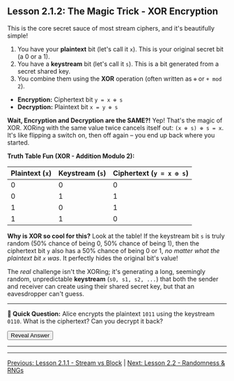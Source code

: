 ## Lesson 2.1.2: The Magic Trick - XOR Encryption

This is the core secret sauce of most stream ciphers, and it's beautifully simple!

1.  You have your **plaintext** bit (let's call it `x`). This is your original secret bit (a 0 or a 1).
2.  You have a **keystream** bit (let's call it `s`). This is a bit generated from a secret shared key.
3.  You combine them using the **XOR** operation (often written as `⊕` or `+ mod 2`).

*   **Encryption:** Ciphertext bit `y = x ⊕ s`
*   **Decryption:** Plaintext bit `x = y ⊕ s`

**Wait, Encryption and Decryption are the SAME?!**
Yep! That's the magic of XOR. XORing with the same value twice cancels itself out: `(x ⊕ s) ⊕ s = x`. It's like flipping a switch on, then off again – you end up back where you started.

**Truth Table Fun (XOR - Addition Modulo 2):**

| Plaintext (`x`) | Keystream (`s`) | Ciphertext (`y = x ⊕ s`) |
| :-------------- | :-------------- | :------------------------- |
| 0               | 0               | 0                          |
| 0               | 1               | 1                          |
| 1               | 0               | 1                          |
| 1               | 1               | 0                          |

**Why is XOR so cool for this?** Look at the table! If the keystream bit `s` is truly random (50% chance of being 0, 50% chance of being 1), then the ciphertext bit `y` also has a 50% chance of being 0 or 1, *no matter what the plaintext bit `x` was*. It perfectly hides the original bit's value!

The *real* challenge isn't the XORing; it's generating a long, seemingly random, unpredictable **keystream** (`s0, s1, s2, ...`) that both the sender and receiver can create using their shared secret key, but that an eavesdropper can't guess.

***

**🤔 Quick Question:** Alice encrypts the plaintext `1011` using the keystream `0110`. What is the ciphertext? Can you decrypt it back?

<button onclick="revealAnswer('xorAnswer', this)">Reveal Answer</button>
<span id="xorAnswer" style="display: none;">
*(Answer: Ciphertext = `1011 ⊕ 0110 = 1101`. Decryption: `1101 ⊕ 0110 = 1011`)*
</span>

***

---

[Previous: Lesson 2.1.1 - Stream vs Block](ch02_intro.html) | [Next: Lesson 2.2 - Randomness & RNGs](ch02_randomness.html)

<script>
function revealAnswer(answerId, buttonElement) {
  const answerElement = document.getElementById(answerId);
  if (answerElement) {
    answerElement.style.display = 'inline'; // Or 'block' if needed
  }
  if (buttonElement) {
    buttonElement.style.display = 'none'; // Hide button after clicking
  }
}
</script> 